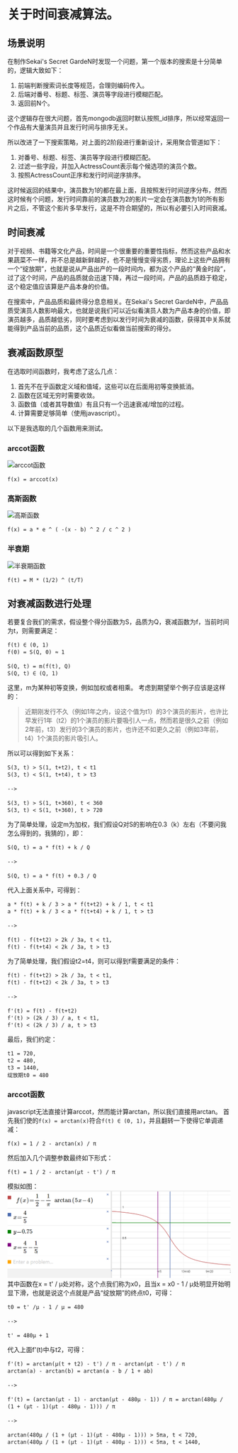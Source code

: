 # 关于时间衰减算法。

## 场景说明

在制作Sekai's Secret GardeN时发现一个问题，第一个版本的搜索是十分简单的，逻辑大致如下：

1. 前端判断搜索词长度等规范，合理则编码传入。
2. 后端对番号、标题、标签、演员等字段进行模糊匹配。
3. 返回前N个。

这个逻辑存在很大问题，首先mongodb返回时默认按照_id排序，所以经常返回一个作品有大量演员并且发行时间与排序无关。

所以改进了一下搜索策略，对上面的2阶段进行重新设计，采用聚合管道如下：

1. 对番号、标题、标签、演员等字段进行模糊匹配。
2. 过滤一些字段，并加入ActressCount表示每个候选项的演员个数。
3. 按照ActressCount正序和发行时间逆序排序。

这时候返回的结果中，演员数为1的都在最上面，且按照发行时间逆序分布，然而这时候有个问题，发行时间靠前的演员数为2的影片一定会在演员数为1的所有影片之后，不管这个影片多早发行，这是不符合期望的，所以有必要引入时间衰减。

## 时间衰减

对于视频、书籍等文化产品，时间是一个很重要的重要性指标，然而这些产品和水果蔬菜不一样，并不总是越新鲜越好，也不是慢慢变得劣质，理论上这些产品拥有一个“绽放期”，也就是说从产品出产的一段时间内，都为这个产品的“黄金时段”，过了这个时间，产品的品质就会迅速下降，再过一段时间，产品的品质趋于稳定，这个稳定值应该算是产品本身的价值。

在搜索中，产品品质和最终得分息息相关。在Sekai's Secret GardeN中，产品品质受演员人数影响最大，也就是说我们可以近似看演员人数为产品本身的价值，即演员越多，品质越低劣，同时要考虑到以发行时间为衰减的函数，获得其中关系就能得到产品当前的品质，这个品质近似看做当前搜索的得分。

## 衰减函数原型

在选取时间函数时，我考虑了这么几点：

1. 首先不在乎函数定义域和值域，这些可以在后面用初等变换抵消。
2. 函数在区域无穷时需要收敛。
3. 函数值（或者其导数值）有且只有一个迅速衰减/增加的过程。
4. 计算需要足够简单（使用javascript）。

以下是我选取的几个函数用来测试。

### arccot函数

![arccot函数](http://e.hiphotos.baidu.com/baike/c0%3Dbaike92%2C5%2C5%2C92%2C30/sign=638c65147a310a55d029d6a6d62c28cc/e850352ac65c1038c7f93125b1119313b17e8956.jpg)
```
f(x) = arccot(x)
```

### 高斯函数

![高斯函数](http://d.hiphotos.baidu.com/baike/g%3D0%3Bw%3D268/sign=f83723c760d9f2d3301121e4ded1b825/810a19d8bc3eb135b039ab9da41ea8d3fd1f441d.jpg)
```
f(x) = a * e ^ ( -(x - b) ^ 2 / c ^ 2 )
```
### 半衰期

![半衰期函数](http://e.hiphotos.baidu.com/baike/g%3D0%3Bw%3D268/sign=2a149f740e3387448cc52a772632ebcf/d53f8794a4c27d1e0e2bfae019d5ad6eddc43881.jpg)
```
f(t) = M * (1/2) ^ (t/T)
```

## 对衰减函数进行处理

若要复合我们的需求，假设整个得分函数为S，品质为Q，衰减函数为f，当前时间为t，则需要满足：
```
f(t) ∈ (0, 1)
f(0) = S(Q, 0) ≈ 1

S(Q, t) = m(f(t), Q)
S(Q, t) ∈ (Q, 1)
```
这里，m为某种初等变换，例如加权或者相乘。
考虑到期望举个例子应该是这样的：

> 近期刚发行不久（例如1年之内，设这个值为t1）的3个演员的影片，也许比早发行1年（t2）的1个演员的影片要吸引人一点，然而若是很久之前（例如2年前，t3）发行的3个演员的影片，也许还不如更久之前（例如3年前，t4）1个演员的影片吸引人。

所以可以得到如下关系：
```
S(3, t) > S(1, t+t2), t < t1
S(3, t) < S(1, t+t4), t > t3

-->

S(3, t) > S(1, t+360), t < 360
S(3, t) < S(1, t+360), t > 720
```

为了简单处理，设定m为加权，我们假设Q对S的影响在0.3（k）左右（不要问我怎么得到的，我猜的），即：
```
S(Q, t) = a * f(t) + k / Q

-->

S(Q, t) = a * f(t) + 0.3 / Q
```
代入上面关系中，可得到：
```
a * f(t) + k / 3 > a * f(t+t2) + k / 1, t < t1
a * f(t) + k / 3 < a * f(t+t4) + k / 1, t > t3

-->

f(t) - f(t+t2) > 2k / 3a, t < t1,
f(t) - f(t+t4) < 2k / 3a, t > t3
```
为了简单处理，我们假设t2=t4，则可以得到f需要满足的条件：
```
f(t) - f(t+t2) > 2k / 3a, t < t1,
f(t) - f(t+t2) < 2k / 3a, t > t3

-->

f'(t) = f(t) - f(t+t2)
f'(t) > (2k / 3) / a, t < t1,
f'(t) < (2k / 3) / a, t > t3
```
最后，我们约定：
```
t1 = 720,
t2 = 480,
t3 = 1440,
绽放期t0 = 480
```

### arccot函数

javascript无法直接计算arccot，然而能计算arctan，所以我们直接用arctan。
首先我们使的`f(x) = arctan(x)`符合`f(t) ∈ (0, 1)`，并且翻转一下使得它单调递减：
```
f(x) = 1 / 2 - arctan(x) / π
```
然后加入几个调整参数最终如下形式：
```
f(t) = 1 / 2 - arctan(μt - t') / π
```
模拟如图：
![tan](rtaa_tan.png)
其中函数在x = t' / μ处对称，这个点我们称为x0，且当x = x0 - 1 / μ处明显开始明显下滑，也就是说这个点就是产品“绽放期”的终点t0，可得：
```
t0 = t' /μ - 1 / μ = 480

-->

t' = 480μ + 1
```

代入上面f'(t)中与t2，可得：
```
f'(t) = arctan(μ(t + t2) - t') / π - arctan(μt - t') / π
arctan(a) - arctan(b) = arctan(a - b / 1 + ab)

-->

f'(t) = (arctan(μt - 1) - arctan(μt - 480μ - 1)) / π = arctan(480μ / (1 + (μt - 1)(μt - 480μ - 1))) / π

-->

arctan(480μ / (1 + (μt - 1)(μt - 480μ - 1))) > 5πa, t < 720,
arctan(480μ / (1 + (μt - 1)(μt - 480μ - 1))) < 5πa, t < 1440,
```